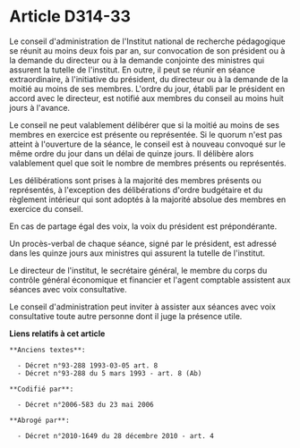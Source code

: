 # Article D314-33

Le conseil d'administration de l'Institut national de recherche pédagogique se réunit au moins deux fois par an, sur
convocation de son président ou à la demande du directeur ou à la demande conjointe des ministres qui assurent la tutelle de
l'institut. En outre, il peut se réunir en séance extraordinaire, à l'initiative du président, du directeur ou à la demande
de la moitié au moins de ses membres. L'ordre du jour, établi par le président en accord avec le directeur, est notifié aux
membres du conseil au moins huit jours à l'avance.

Le conseil ne peut valablement délibérer que si la moitié au moins de ses membres en exercice est présente ou représentée. Si
le quorum n'est pas atteint à l'ouverture de la séance, le conseil est à nouveau convoqué sur le même ordre du jour dans un
délai de quinze jours. Il délibère alors valablement quel que soit le nombre de membres présents ou représentés.

Les délibérations sont prises à la majorité des membres présents ou représentés, à l'exception des délibérations d'ordre
budgétaire et du règlement intérieur qui sont adoptés à la majorité absolue des membres en exercice du conseil.

En cas de partage égal des voix, la voix du président est prépondérante.

Un procès-verbal de chaque séance, signé par le président, est adressé dans les quinze jours aux ministres qui assurent la
tutelle de l'institut.

Le directeur de l'institut, le secrétaire général, le membre du corps du contrôle général économique et financier et l'agent
comptable assistent aux séances avec voix consultative.

Le conseil d'administration peut inviter à assister aux séances avec voix consultative toute autre personne dont il juge la
présence utile.

**Liens relatifs à cet article**

	**Anciens textes**:

	  - Décret n°93-288 1993-03-05 art. 8
	  - Décret n°93-288 du 5 mars 1993 - art. 8 (Ab)

	**Codifié par**:

	  - Décret n°2006-583 du 23 mai 2006

	**Abrogé par**:

	  - Décret n°2010-1649 du 28 décembre 2010 - art. 4
